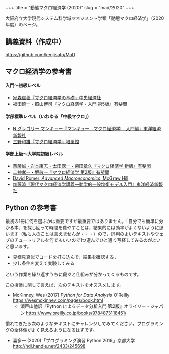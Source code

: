 +++
title = "動態マクロ経済学 (2020)"
slug = "mad/2020"
+++

大阪府立大学現代システム科学域マネジメント学類「動態マクロ経済学」（2020年度）のページ。

## 講義資料（作成中）

<https://github.com/kenjisato/MaD>

## マクロ経済学の参考書


#### 入門〜初級レベル

- [家森信善『マクロ経済学の基礎』中央経済社](https://www.amazon.co.jp/dp/4502211818)
- [福田慎一・照山博司『マクロ経済学・入門 第5版』有斐閣](https://www.amazon.co.jp/dp/4641220662)

#### 学部標準レベル（いわゆる「中級マクロ」）

- [N グレゴリー マンキュー『マンキュー　マクロ経済学I　入門編』東洋経済新報社](https://www.amazon.co.jp/dp/4492315047)
- [三野和雄『マクロ経済学』培風館](https://amzn.to/2HRpqvc)

#### 学部上級〜大学院初級レベル

- [斎藤誠・岩本康志・太田聰一・柴田章久『マクロ経済学 新版』有斐閣](https://www.amazon.co.jp/dp/4641053847)
- [二神孝一・堀敬一『マクロ経済学 第2版』有斐閣](https://www.amazon.co.jp/dp/4641165025)
- [David Romer, _Advanced Macroeconomics_, McGraw Hill](https://www.amazon.co.jp/dp/1260185214/)
- [加藤涼『現代マクロ経済学講義―動学的一般均衡モデル入門』東洋経済新報社](https://www.amazon.co.jp/dp/4492313702)

## Python の参考書

最初の1冊に何を選ぶかは重要ですが最重要ではありません。「自分でも簡単に分かる本」を探し回って時間を費やすことは，結果的には効率がよくないように思います（私も人のことは言えませんが・・・）ので，評判のよいテキストやウェブのチュートリアルを何でもいいので1つ選んでひと通り写経してみるのがよいと思います。

- 見様見真似でコードを打ち込んで，結果を確認する，
- 少し条件を変えて実験してみる

という作業を繰り返すうちに段々と仕組みが分かってくるものです。

この授業に関して言えば，次のテキストをオススメします。

- McKinney, Wes (2017) _Python for Data Analysis_ O'Reilly <https://wesmckinney.com/pages/book.html>
  - 瀬戸山他訳『Python によるデータ分析入門 第2版』オライリー・ジャパン <https://www.oreilly.co.jp/books/9784873118451/>
  

慣れてきたら次のようなテキストにチャレンジしてみてください。プログラミングの全体像がよく見えるようになるはずです。

- 喜多一 (2020)「プログラミング演習 Python 2019」京都大学 <http://hdl.handle.net/2433/245698>
